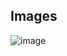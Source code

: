 ## Images

![image](https://github.com/user-attachments/assets/ce569977-5fde-48ee-b67e-019417eeaee9)
